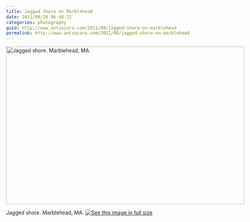 ```yaml
---
title: Jagged Shore on Marblehead
date: 2011/08/26 06:48:22
categories: photography
guid: http://www.antzucaro.com/2011/08/jagged-shore-on-marblehead
permalink: http://www.antzucaro.com/2011/08/jagged-shore-on-marblehead
---
```

<div class='wp-caption aligncenter' style='width: 660px; margin-left: auto; margin-right: auto;'>
<img width='650px' height='432px' alt="Jagged shore. Marblehead, MA." title='Jagged shore. Marblehead, MA.' src='http://media.antzucaro.com/uploads/2011/08/Boston/Boston_141_m.jpg'>
<p class='wp-caption-text'>Jagged shore. Marblehead, MA. <a href='http://media.antzucaro.com/uploads/2011/08/Boston/Boston_141_l.jpg'><img alt='See this image in full size' src='http://media.antzucaro.com/static/fs_img.jpg' /></a></p>
</div>


